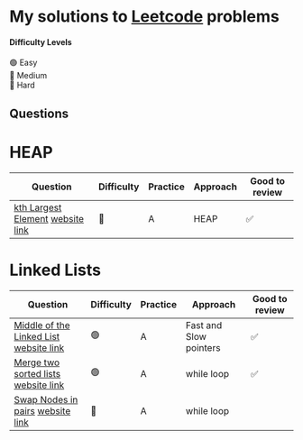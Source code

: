 # My solutions to [Leetcode](https://leetcode.com/) problems 



#### Difficulty Levels

🟢 Easy  
🔵 Medium  
🔴 Hard  


## Questions

# HEAP

| Question                                                                          | Difficulty | Practice             | Approach                 | Good to review |
| --------------------------------------------------------------------------------- | ---------- | -------------------- | ------------------------ | -------------- |
| [kth Largest Element](/Heap/Kth_largest/kth_largest.py) [website link](https://leetcode.com/problems/kth-largest-element-in-an-array/solution/)                          | 🔵         |    A       | HEAP                 | ✅             |




# Linked Lists

| Question                                                                          | Difficulty | Practice             | Approach                 | Good to review |
| --------------------------------------------------------------------------------- | ---------- | -------------------- | ------------------------ | -------------- |
| [Middle of the Linked List](/Linked_Lists/middle_of_list/middle_of_list.py) [website link](https://leetcode.com/problems/middle-of-the-linked-list/)                          | 🟢         |    A       | Fast and Slow pointers                 | ✅             |
| [Merge two sorted lists](/Linked_Lists/merge_sorted/merge_sorted.py) [website link](https://leetcode.com/problems/merge-two-sorted-lists/)                          | 🟢         |    A       | while loop                | ✅            |
| [Swap Nodes in pairs](/Linked_Lists/swap_nodes/swap_nodes.py) [website link](https://leetcode.com/problems/swap-nodes-in-pairs/)                          | 🔵         |    A       | while loop                |            |
